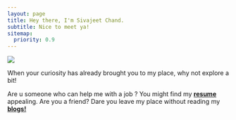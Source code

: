 ```yaml
---
layout: page
title: Hey there, I'm Sivajeet Chand.
subtitle: Nice to meet ya!
sitemap:
  priority: 0.9
---
```


<img src="{{ '/assets/img/pudhina.jpg' | prepend: site.baseurl }}" id="about-img">

<div id="describe-text">
	<p>When your curiosity has already brought you to my place, why not explore a bit!</p>
	<p>Are u someone who can help me with a job ? You might find my <strong> <a href="https://sivajeet.github.io/Pudhina/resume"> resume</a> </strong>appealing. Are you a friend? Dare you leave my place without reading my <strong> <a href="https://sivajeet.github.io/Pudhina/blog"> blogs!</a> </strong></p>
</div>
